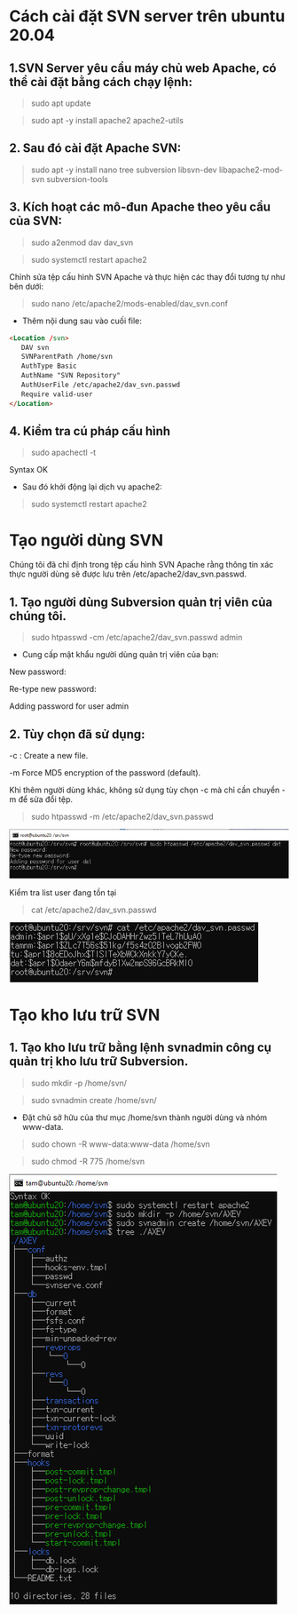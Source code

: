 # Cách cài đặt SVN server trên ubuntu 20.04

## 1.SVN Server yêu cầu máy chủ web Apache, có thể cài đặt bằng cách chạy lệnh:

> sudo apt update

> sudo apt -y install apache2 apache2-utils

## 2. Sau đó cài đặt Apache SVN:

> sudo apt -y install nano tree subversion libsvn-dev libapache2-mod-svn subversion-tools

## 3. Kích hoạt các mô-đun Apache theo yêu cầu của SVN:

> sudo a2enmod dav dav_svn

> sudo systemctl restart apache2

Chỉnh sửa tệp cấu hình SVN Apache và thực hiện các thay đổi tương tự như bên dưới:

> sudo nano /etc/apache2/mods-enabled/dav_svn.conf

- Thêm nội dung sau vào cuối file:

```html
<Location /svn>
   DAV svn
   SVNParentPath /home/svn
   AuthType Basic
   AuthName "SVN Repository"
   AuthUserFile /etc/apache2/dav_svn.passwd
   Require valid-user
</Location>
``` 

## 4. Kiểm tra cú pháp cấu hình

> sudo apachectl -t

Syntax OK

- Sau đó khởi động lại dịch vụ apache2:

> sudo systemctl restart apache2

# Tạo người dùng SVN

Chúng tôi đã chỉ định trong tệp cấu hình SVN Apache rằng thông tin xác thực người dùng sẽ được lưu trên /etc/apache2/dav_svn.passwd.

 ## 1. Tạo người dùng Subversion quản trị viên của chúng tôi.
 
 > sudo htpasswd -cm /etc/apache2/dav_svn.passwd admin
 
- Cung cấp mật khẩu người dùng quản trị viên của bạn:

New password: <ENTER PASSWORD>

Re-type new password:<CONFIRM PASSWORD>

Adding password for user admin

## 2. Tùy chọn đã sử dụng:

-c : Create a new file.

-m Force MD5 encryption of the password (default).

Khi thêm người dùng khác, không sử dụng tùy chọn -c  mà chỉ cần chuyển -m để sửa đổi tệp.

> sudo htpasswd -m /etc/apache2/dav_svn.passwd <user-name>

![create new user](create_new_user.jpg)

Kiểm tra list user đang tồn tại

> cat /etc/apache2/dav_svn.passwd

![view list users](view_list_users.jpg)

# Tạo kho lưu trữ SVN

## 1. Tạo kho lưu trữ bằng lệnh svnadmin công cụ quản trị kho lưu trữ Subversion.

> sudo mkdir -p /home/svn/<repo-name>

> sudo svnadmin create /home/svn/<repo-name>

- Đặt chủ sở hữu của thư mục /home/svn thành người dùng và nhóm www-data.

> sudo  chown -R www-data:www-data  /home/svn

> sudo chmod -R 775 /home/svn

![new repo](new_repo.jpg)
